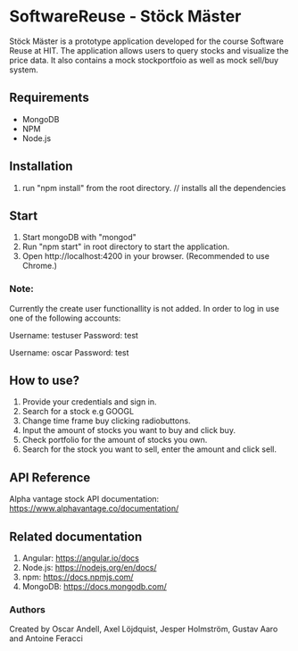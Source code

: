# SoftwareReuse - Stöck Mäster
Stöck Mäster is a prototype application developed for the course Software Reuse at HIT. The application allows users to query stocks and visualize the price data. It also contains a mock stockportfoio as well as mock sell/buy system. 

## Requirements
* MongoDB 
* NPM
* Node.js

## Installation 
1. run "npm install" from the root directory. // installs all the dependencies

## Start
1. Start mongoDB with "mongod"
2. Run "npm start" in root directory to start the application.
3. Open http://localhost:4200 in your browser. (Recommended to use Chrome.)

### Note:
Currently the create user functionallity is not added. In order to log in use one of the following accounts:

Username: testuser
Password: test

Username: oscar
Password: test

## How to use?
1. Provide your credentials and sign in.
2. Search for a stock e.g GOOGL
3. Change time frame buy clicking radiobuttons.
4. Input the amount of stocks you want to buy and click buy.
5. Check portfolio for the amount of stocks you own.
6. Search for the stock you want to sell, enter the amount and click sell.

## API Reference
Alpha vantage stock API documentation: https://www.alphavantage.co/documentation/

## Related documentation
1. Angular: https://angular.io/docs
2. Node.js: https://nodejs.org/en/docs/
3. npm: https://docs.npmjs.com/
4. MongoDB: https://docs.mongodb.com/


### Authors

Created by Oscar Andell, Axel Löjdquist, Jesper Holmström, Gustav Aaro and Antoine Feracci

